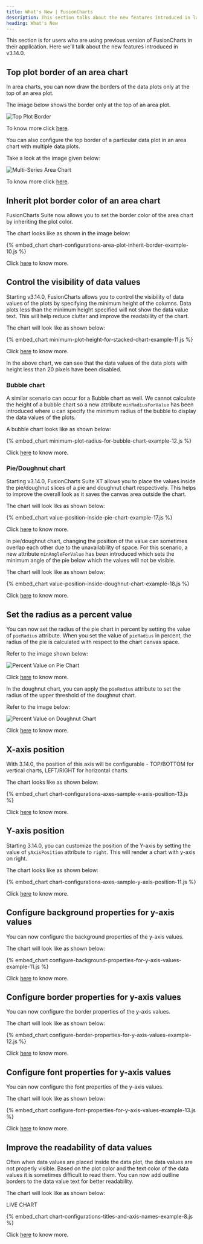 ```yaml
---
title: What's New | FusionCharts
description: This section talks about the new features introduced in latest version.
heading: What's New
---
```


This section is for users who are using previous version of FusionCharts in their application. Here we'll talk about the new features introduced in v3.14.0.

## Top plot border of an area chart

In area charts, you can now draw the borders of the data plots only at the top of an area plot.

The image below shows the border only at the top of an area plot.

![Top Plot Border](/images/area-chart-drawfullareaborder-top.png)

To know more click [here](/chart-guide/chart-configurations/data-plot#top-plot-border-of-an-area-chart).

You can also configure the top border of a particular data plot in an area chart with multiple data plots.

Take a look at the image given below:

![Multi-Series Area Chart](/images/draw-full-area-border-multi-series-area-chart.png)

To know more click [here](/chart-guide/chart-configurations/data-plot#top-plot-border-of-an-area-chart).

## Inherit plot border color of an area chart

FusionCharts Suite now allows you to set the border color of the area chart by inheriting the plot color.

The chart looks like as shown in the image below:

{% embed_chart chart-configurations-area-plot-inherit-border-example-10.js %}

Click [here](/chart-guide/chart-configurations/data-plot#inherit-plot-border-color-of-an-area-chart) to know more.

## Control the visibility of data values

Starting v3.14.0, FusionCharts allows you to control the visibility of data values of the plots by specifying the minimum height of the columns. Data plots less than the minimum height specified will not show the data value text. This will help reduce clutter and improve the readability of the chart.

The chart will look like as shown below:

{% embed_chart minimum-plot-height-for-stacked-chart-example-11.js %}

Click [here](/chart-guide/chart-configurations/data-values#control-the-visibility-of-data-values) to know more.

In the above chart, we can see that the data values of the data plots with height less than 20 pixels have been disabled.

### Bubble chart

A similar scenario can occur for a Bubble chart as well. We cannot calculate the height of a bubble chart so a new attribute `minRadiusForValue` has been introduced where u can specify the minimum radius of the bubble to display the data values of the plots.

A bubble chart looks like as shown below:

{% embed_chart minimum-plot-radius-for-bubble-chart-example-12.js %}

Click [here](/chart-guide/chart-configurations/data-values#bubble-chart) to know more.

### Pie/Doughnut chart

Starting v3.14.0, FusionCharts Suite XT allows you to place the values inside the pie/doughnut slices of a pie and doughnut chart respectively. This helps to improve the overall look as it saves the canvas area outside the chart.

The chart will look liks as shown below:

{% embed_chart value-position-inside-pie-chart-example-17.js %}

Click [here](/chart-guide/chart-configurations/data-values#pie-doughnut-chart) to know more.

In pie/doughnut chart, changing the position of the value can sometimes overlap each other due to the unavailability of space. For this scenario, a new attribute `minAngleForValue` has been introduced which sets the minimum angle of the pie below which the values will not be visible.

The chart will look like as shown below:

{% embed_chart value-position-inside-doughnut-chart-example-18.js %}

Click [here](/chart-guide/chart-configurations/data-values#pie-doughnut-chart) to know more.

## Set the radius as a percent value

You can now set the radius of the pie chart in percent by setting the value of `pieRadius` attribute. When you set the value of `pieRadius` in percent, the radius of the pie is calculated with respect to the chart canvas space.

Refer to the image shown below:

![Percent Value on Pie Chart](/images/percent-value-in-pie-radius.png)

Click [here](http://jsfiddle.net/fusioncharts/7g15v0nq/) to know more.

In the doughnut chart, you can apply the `pieRadius` attribute to set the radius of the upper threshold of the doughnut chart.

Refer to the image below:

![Percent Value on Doughnut Chart](/images/pie-radius-in-doughnut-chart.png)

Click [here](/chart-guide/standard-charts/pie-and-doughnut-charts#set-the-radius-as-a-percent-value) to know more.

## X-axis position

With 3.14.0, the position of this axis will be configurable - TOP/BOTTOM for vertical charts, LEFT/RIGHT for horizontal charts.

The chart looks like as shown below:

{% embed_chart chart-configurations-axes-sample-x-axis-position-13.js %}

Click [here](/chart-guide/chart-configurations/axes#x-axis-position) to know more.

## Y-axis position

Starting 3.14.0, you can customize the position of the Y-axis by setting the value of `yAxisPosition` attribute to `right`. This will render a chart with y-axis on right.

The chart looks like as shown below:

{% embed_chart chart-configurations-axes-sample-y-axis-position-11.js %}

Click [here](/chart-guide/chart-configurations/axes#y-axis-position) to know more.

## Configure background properties for y-axis values

You can now configure the background properties of the y-axis values.

The chart will look like as shown below:

{% embed_chart configure-background-properties-for-y-axis-values-example-11.js %}

Click [here](/chart-guide/chart-configurations/axes#configure-background-properties-of-y-axis-names) to know more.

## Configure border properties for y-axis values

You can now configure the border properties of the y-axis values.

The chart will look like as shown below:

{% embed_chart configure-border-properties-for-y-axis-values-example-12.js %}

Click [here](/chart-guide/chart-configurations/axes#configure-the-border-properties-of-y-axis-names) to know more.

## Configure font properties for y-axis values

You can now configure the font properties of the y-axis values.

The chart will look like as shown below:

{% embed_chart configure-font-properties-for-y-axis-values-example-13.js %}

Click [here](http://jsfiddle.net/fusioncharts/u8n3k46c/) to know more.

## Improve the readability of data values

Often when data values are placed inside the data plot, the data values are not properly visible. Based on the plot color and the text color of the data values it is sometimes difficult to read them. You can now add outline borders to the data value text for better readability.

The chart will look like as shown below:

LIVE CHART

{% embed_chart chart-configurations-titles-and-axis-names-example-8.js %}

Click [here](/chart-guide/chart-configurations/axes#configure-font-properties-for-y-axis-values) to know more.